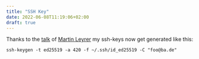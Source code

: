 ```yaml
---
title: "SSH Key"
date: 2022-06-08T11:19:06+02:00
draft: true
---
```


Thanks to the [talk](https://www.youtube.com/watch?v=qvdlLTyUJ5I) of [Martin Leyrer](https://martin.leyrer.priv.at/) my ssh-keys now get generated like this:

`ssh-keygen -t ed25519 -a 420 -f ~/.ssh/id_ed25519 -C "foo@ba.de"`
